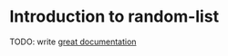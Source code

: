 # Introduction to random-list

TODO: write [great documentation](http://jacobian.org/writing/what-to-write/)

